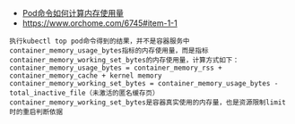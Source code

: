 * [Pod命令如何计算内存使用量](https://help.aliyun.com/document_detail/413870.html)
* https://www.orchome.com/6745#item-1-1
```
执行kubectl top pod命令得到的结果，并不是容器服务中container_memory_usage_bytes指标的内存使用量，而是指标container_memory_working_set_bytes的内存使用量，计算方式如下：
container_memory_usage_bytes = container_memory_rss + container_memory_cache + kernel memory
container_memory_working_set_bytes = container_memory_usage_bytes - total_inactive_file（未激活的匿名缓存页）
container_memory_working_set_bytes是容器真实使用的内存量，也是资源限制limit时的重启判断依据